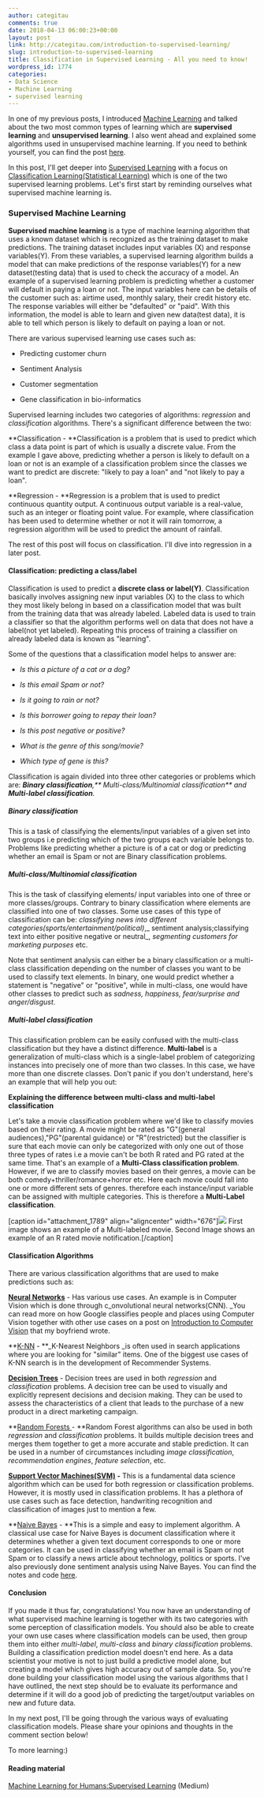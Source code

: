 ```yaml
---
author: categitau
comments: true
date: 2018-04-13 06:00:23+00:00
layout: post
link: http://categitau.com/introduction-to-supervised-learning/
slug: introduction-to-supervised-learning
title: Classification in Supervised Learning - All you need to know!
wordpress_id: 1774
categories:
- Data Science
- Machine Learning
- supervised learning
---
```


In one of my previous posts, I introduced [Machine Learning](https://en.wikipedia.org/wiki/Machine_learning) and talked about the two most common types of learning which are **supervised learning** and **unsupervised learning**. I also went ahead and explained some algorithms used in unsupervised machine learning. If you need to bethink yourself, you can find the post [here](http://categitau.com/finding-groups-in-data-clustering-techniques/).

<!-- more -->

In this post, I'll get deeper into [Supervised Learning](https://en.wikipedia.org/wiki/Supervised_learning) with a focus on [Classification Learning(Statistical Learning)](https://en.wikipedia.org/wiki/Statistical_classification) which is one of the two supervised learning problems. Let's first start by reminding ourselves what supervised machine learning is.


### Supervised Machine Learning


**Supervised machine learning** is a type of machine learning algorithm that uses a known dataset which is recognized as the training dataset to make predictions. The training dataset includes input variables (X) and response variables(Y). From these variables, a supervised learning algorithm builds a model that can make predictions of the response variables(Y) for a new dataset(testing data) that is used to check the accuracy of a model. An example of a supervised learning problem is predicting whether a customer will default in paying a loan or not. The input variables here can be details of the customer such as: airtime used, monthly salary, their credit history etc. The response variables will either be "defaulted" or "paid". With this information, the model is able to learn and given new data(test data), it is able to tell which person is likely to default on paying a loan or not.

There are various supervised learning use cases such as:



 	
  * Predicting customer churn

 	
  * Sentiment Analysis

 	
  * Customer segmentation

 	
  * Gene classification in bio-informatics


Supervised learning includes two categories of algorithms: _regression_ and _classification_ algorithms. There's a significant difference between the two:

**Classification - **Classification is a problem that is used to predict which class a data point is part of which is usually a discrete value. From the example I gave above, predicting whether a person is likely to default on a loan or not is an example of a classification problem since the classes we want to predict are discrete: "likely to pay a loan" and "not likely to pay a loan".

**Regression - **Regression is a problem that is used to predict continuous quantity output. A continuous output variable is a real-value, such as an integer or floating point value. For example, where classification has been used to determine whether or not it will rain tomorrow, a regression algorithm will be used to predict the amount of rainfall.

The rest of this post will focus on classification. I'll dive into regression in a later post.


#### Classification: predicting a class/label


Classification is used to predict a **discrete class or label(Y)**. Classification basically involves assigning new input variables (X) to the class to which they most likely belong in based on a classification model that was built from the training data that was already labeled. Labeled data is used to train a classifier so that the algorithm performs well on data that does not have a label(not yet labeled). Repeating this process of training a classifier on already labeled data is known as "learning".

Some of the questions that a classification model helps to answer are:



 	
  * _Is this a picture of a cat or a dog?_

 	
  * _Is this email Spam or not?_

 	
  * _Is it going to rain or not?_

 	
  * _Is this borrower going to repay their loan?_

 	
  * _Is this post negative or positive?_

 	
  * _What is the genre of this song/movie?_

 	
  * _Which type of gene is this?_




Classification is again divided into three other categories or problems which are: _**Binary classification**,** Multi-class/Multinomial classification** and **Multi-label classification**._





##### **Binary classification**


This is a task of classifying the elements/input variables of a given set into two groups i.e predicting which of the two groups each variable belongs to. Problems like predicting whether a picture is of a cat or dog or predicting whether an email is Spam or not are Binary classification problems.


##### **Multi-class/Multinomial classification**


This is the task of classifying elements/ input variables into one of three or more classes/groups. Contrary to binary classification where elements are classified into one of two classes. Some use cases of this type of classification can be: _classifying news into different categories(sports/entertainment/political)_,_ sentiment analysis;classifying text into either positive negative or neutral_, _segmenting customers for marketing purposes_ etc.

Note that sentiment analysis can either be a binary classification or a multi-class classification depending on the number of classes you want to be used to classify text elements. In binary, one would predict whether a statement is "negative" or "positive", while in multi-class, one would have other classes to predict such as _sadness, happiness, fear/surprise and anger/disgust_.


##### **Multi-label classification**


This classification problem can be easily confused with the multi-class classification but they have a distinct difference. **Multi-label** is a generalization of multi-class which is a single-label problem of categorizing instances into precisely one of more than two classes. In this case, we have more than one discrete classes. Don't panic if you don't understand, here's an example that will help you out:

**Explaining the difference between multi-class and multi-label classification**

Let's take a movie classification problem where we'd like to classify movies based on their rating. A movie might be rated as "G"(general audiences),"PG"(parental guidance) or "R"(restricted) but the classifier is sure that each movie can only be categorized with only one out of those three types of rates i.e a movie can't be both R rated and PG rated at the same time. That's an example of a **Multi-Class classification problem**. However, if we are to classify movies based on their genres, a movie can be both comedy+thriller/romance+horror etc. Here each movie could fall into one or more different sets of genres. therefore each instance/input variable can be assigned with multiple categories. This is therefore a **Multi-Label classification**.

[caption id="attachment_1789" align="aligncenter" width="676"]![](http://categitau.com/wp-content/uploads/2018/04/Classification-700x350.png) First image shows an example of a Multi-labeled movie. Second Image shows an example of an R rated movie notification.[/caption]


#### Classification Algorithms


There are various classification algorithms that are used to make predictions such as:

[**Neural Networks**](https://en.wikipedia.org/wiki/Artificial_neural_network) - Has various use cases. An example is in Computer Vision which is done through c_onvolutional neural networks(CNN). _You can read more on how Google classifies people and places using Computer Vision together with other use cases on a post on [Introduction to Computer Vision](http://symonmk.com/intro-computer-vision/) that my boyfriend wrote.

**[K-NN](https://en.wikipedia.org/wiki/K-nearest_neighbors_algorithm) - **_K-Nearest Neighbors _is often used in search applications where you are looking for "similar" items. One of the biggest use cases of K-NN search is in the development of Recommender Systems.

[**Decision Trees**](https://en.wikipedia.org/wiki/Decision_tree) - Decision trees are used in both _regression_ and _classification_ problems. A decision tree can be used to visually and explicitly represent decisions and decision making. They can be used to assess the characteristics of a client that leads to the purchase of a new product in a direct marketing campaign.

**[Random Forests ](https://en.wikipedia.org/wiki/Random_forest)- **Random Forest algorithms can also be used in both _regression_ and _classification_ problems. It builds multiple decision trees and merges them together to get a more accurate and stable prediction. It can be used in a number of circumstances including _image classification_, _recommendation engines_, _feature selection_, etc.

**[Support Vector Machines(SVM)](https://en.wikipedia.org/wiki/Support_vector_machine) -** This is a fundamental data science algorithm which can be used for both regression or classification problems. However, it is mostly used in classification problems. It has a plethora of use cases such as face detection, handwriting recognition and classification of images just to mention a few.

**[Naive Bayes](https://en.wikipedia.org/wiki/Naive_Bayes_classifier) - **This is a simple and easy to implement algorithm. A classical use case for Naive Bayes is document classification where it determines whether a given text document corresponds to one or more categories. It can be used in classifying whether an email is Spam or not Spam or to classify a news article about technology, politics or sports. I've also previously done sentiment analysis using Naive Bayes. You can find the notes and code [here](https://gist.github.com/CateGitau/6608912ca92733036c090676c61c13cd).


#### Conclusion


If you made it thus far, congratulations! You now have an understanding of what supervised machine learning is together with its two categories with some perception of classification models. You should also be able to create your own use cases where classification models can be used, then group them into either _multi-label_, _multi-class_ and _binary classification_ problems. Building a classification prediction model doesn't end here. As a data scientist your motive is not to just build a predictive model alone, but creating a model which gives high accuracy out of sample data. So, you're done building your classification model using the various algorithms that I have outlined, the next step should be to evaluate its performance and determine if it will do a good job of predicting the target/output variables on new and future data.

In my next post, I'll be going through the various ways of evaluating classification models. Please share your opinions and thoughts in the comment section below!

To more learning:)


#### Reading material


[Machine Learning for Humans:Supervised Learning](https://medium.com/machine-learning-for-humans/supervised-learning-2-5c1c23f3560d) (Medium)




